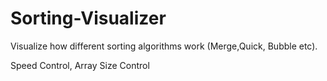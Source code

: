 # Sorting-Visualizer
Visualize how different sorting algorithms work (Merge,Quick, Bubble etc).

Speed Control, Array Size Control

